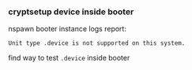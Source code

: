 
### cryptsetup device inside booter

nspawn booter instance logs report:

```
Unit type .device is not supported on this system.
```

find way to test `.device` inside booter
